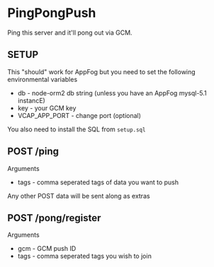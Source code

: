 # PingPongPush

Ping this server and it'll pong out via GCM.

## SETUP

This "should" work for AppFog but you need to set the following environmental variables

* db - node-orm2 db string (unless you have an AppFog mysql-5.1 instancE)
* key - your GCM key
* VCAP_APP_PORT - change port (optional)

You also need to install the SQL from `setup.sql`

## POST /ping

Arguments

* tags - comma seperated tags of data you want to push

Any other POST data will be sent along as extras

## POST /pong/register

Arguments

* gcm - GCM push ID
* tags - comma seperated tags you wish to join


